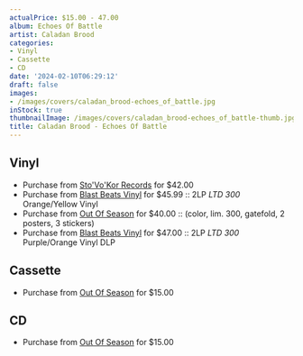 ```yaml
---
actualPrice: $15.00 - 47.00
album: Echoes Of Battle
artist: Caladan Brood
categories:
- Vinyl
- Cassette
- CD
date: '2024-02-10T06:29:12'
draft: false
images:
- /images/covers/caladan_brood-echoes_of_battle.jpg
inStock: true
thumbnailImage: /images/covers/caladan_brood-echoes_of_battle-thumb.jpg
title: Caladan Brood - Echoes Of Battle
---
```


## Vinyl
* Purchase from [Sto'Vo'Kor Records](https://stovokor-records.com/products/caladan-brood-echoes-of-battle) for $42.00
* Purchase from [Blast Beats Vinyl](https://blastbeatsvinyl.com/products/caladan-brood-echoes-of-battle-2lp-ltd-300-orange-yellow-vinyl) for $45.99 :: 2LP *LTD 300* Orange/Yellow Vinyl
* Purchase from [Out Of Season](https://www.outofseasonlabel.com/products/caladan-brood-echoes-of-battle-vinyl-2xlp-color) for $40.00 :: (color, lim. 300, gatefold, 2 posters, 3 stickers)
* Purchase from [Blast Beats Vinyl](https://blastbeatsvinyl.com/products/caladan-brood-echoes-of-battle-2lp-ltd-300-purple-orange-vinyl) for $47.00 :: 2LP *LTD 300* Purple/Orange Vinyl DLP
## Cassette
* Purchase from [Out Of Season](https://www.outofseasonlabel.com/products/caladan-brood-echoes-of-battle-cassette-tape-1) for $15.00
## CD
* Purchase from [Out Of Season](https://www.outofseasonlabel.com/products/caladan-brood-echoes-of-battle-cd) for $15.00
